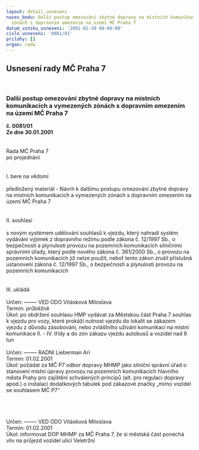 ```yaml
---
layout: detail_usneseni
nazev_bodu: Další postup omezování zbytné dopravy na místních komunikacích a vymezených
  zónách s dopravním omezením na území MČ Praha 7
datum_vzniku_usneseni: '2001-01-30 00:00:00'
cislo_usneseni: '0081/01'
prilohy: []
organ: rada
---
```

<div id="ucUsn_pList" class="usn">
	<span><h2>Usnesení rady MČ Praha 7 </h2>
<br></span><div class="standBody">
<span><h3>Další postup omezování zbytné dopravy na místních komunikacích a vymezených zónách s dopravním omezením na území MČ Praha 7</h3></span><div class="center">
		<strong>č. 0081/01</strong><br>
	</div>
<div class="center">
		<strong>Ze dne 30.01.2001</strong><br><br>
	</div>
<br>Rada MČ Praha 7<br>po projednání<br><br><br>I.	bere na vědomí<br><br> předložený materiál - Návrh k dalšímu postupu omezování zbytné dopravy na místních komunikacích a vymezených zónách s dopravním omezením na území MČ Praha 7<br><br><br>II.	souhlasí <br><br>s novým systémem udělování souhlasů k vjezdu, který nahradí systém vydávání výjimek z dopravního režimu podle zákona č. 12/1997 Sb., o bezpečnosti a plynulosti provozu na pozemních komunikacích silničními správními úřady, který podle nového zákona č. 361/2000 Sb., o provozu na pozemních komunikacích již nelze použít, neboť tento zákon zrušil příslušná ustanovení zákona č. 12/1997 Sb., o bezpečnosti a plynulosti provozu na pozemních komunikacích<br><br><br>III.	ukládá  <br><br> Určen:	–––––	VED ODO Vitásková Miloslava<br>Termín: průběžně<br>Úkol:	po obdržení souhlasu HMP vydávat za Městskou část Praha 7 souhlas k vjezdu pro vozy, které prokáží nutnost vjezdu do lokalit se zákazem vjezdu z důvodu zásobování, nebo zvláštního užívání komunikací na místní komunikace II. - IV. třídy a do zón zákazu vjezdu autobusů a vozidel nad 6 tun<br> <br> Určen:	–––––	RADNI Lieberman Ari<br>Termín: 01.02.2001<br>Úkol:	požádat za MČ P7 odbor dopravy MHMP  jako silniční správní úřad o stanovení místní úpravy provozu na pozemních komunikacích hlavního města Prahy pro zajištění schválených principů (alt. pro regulaci dopravy apod.) o instalaci dodatkových tabulek pod zákazové značky „mimo vozidel se souhlasem MČ P7“<br> <br><br><br><br> Určen:	–––––	VED ODO Vitásková Miloslava<br>Termín: 01.02.2001<br>Úkol:	informovat DOP MHMP za MČ Praha 7, že si městská část  ponechá vliv na průjezd vozidel ulicí Veletržní<br>  <br>
</div>
</div>